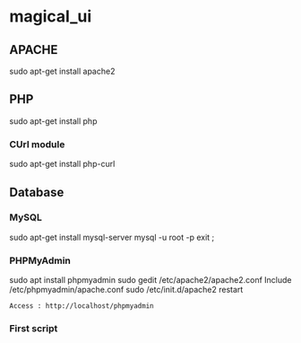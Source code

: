 # magical_ui
## APACHE
sudo apt-get install apache2

## PHP
sudo apt-get install php

### CUrl module
sudo apt-get install php-curl

## Database
### MySQL
sudo apt-get install mysql-server
mysql -u root -p
exit ;


### PHPMyAdmin
sudo apt install phpmyadmin
sudo gedit /etc/apache2/apache2.conf
	Include /etc/phpmyadmin/apache.conf
sudo /etc/init.d/apache2 restart

	Access : http://localhost/phpmyadmin

### First script
